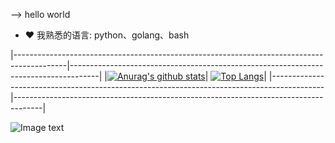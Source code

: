 <!--
### 关于我 👋

**Sseve/Sseve** is a ✨ _special_ ✨ repository because its `README.md` (this file) appears on your GitHub profile.

Here are some ideas to get you started:

- 🔭 I’m currently working on ...
- 🌱 I’m currently learning ...
- 👯 I’m looking to collaborate on ...
- 🤔 I’m looking for help with ...
- 💬 Ask me about ...
- 📫 How to reach me: ...
- 😄 Pronouns: ...
- ⚡ Fun fact: ...
- 🔭 从事linux系统运维相关的工作.
- 🤔 本github地址记录一些平时工作和学习中遇到到的一些知识和经验.
- ❤  我喜欢的语言: python、golang、bash.
- 😄 加油, 奥利给！
-->
--> hello world
- ❤  我熟悉的语言: python、golang、bash

|-------------------------------------------------------------------------------------------|-------------------------------------------------------------------------------------|
|[![Anurag's github stats](https://github-readme-stats.vercel.app/api?username=Sseve&show_icons=true&theme=radical)](https://github.com/Sseve/github-readme-stats)|
[![Top Langs](https://github-readme-stats.vercel.app/api/top-langs/?username=Sseve&hide=javascript,html&theme=radical)](https://github.com/Sseve/github-readme-stats)|
|-------------------------------------------------------------------------------------------|-------------------------------------------------------------------------------------|

![Image text](https://res.cloudinary.com/practicaldev/image/fetch/s--yYiDPnHh--/c_imagga_scale,f_auto,fl_progressive,h_420,q_auto,w_1000/https://thepracticaldev.s3.amazonaws.com/i/snu9zy2ywp0ftfcthda2.jpg)
